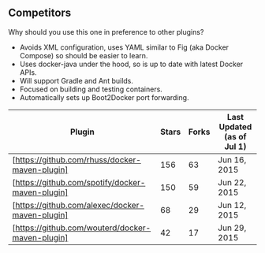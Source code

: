 Competitors
---

Why should you use this one in preference to other plugins?

* Avoids XML configuration, uses YAML similar to Fig (aka Docker Compose) so should be easier to learn.
* Uses docker-java under the hood, so is up to date with latest Docker APIs.
* Will support Gradle and Ant builds.
* Focused on building and testing containers.
* Automatically sets up Boot2Docker port forwarding.

Plugin                                                    | Stars | Forks | Last Updated (as of  Jul 1) |
--------------------------------------------------------- | ----- | ----- | ------------ |
[https://github.com/rhuss/docker-maven-plugin]            |   156 |    63 |    Jun 16, 2015 
[https://github.com/spotify/docker-maven-plugin]          |   150 |    59 |    Jun 22, 2015 
[https://github.com/alexec/docker-maven-plugin]           |    68 |    29 |    Jun 12, 2015 
[https://github.com/wouterd/docker-maven-plugin]          |    42 |    17 |    Jun 29, 2015 
